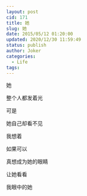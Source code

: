 ```yaml
---
layout: post
cid: 171
title: 她
slug: 她
date: 2015/05/12 01:20:00
updated: 2020/12/30 11:59:49
status: publish
author: Joker
categories: 
  - Life
tags: 
---
```



她

整个人都发着光

可是

她自己却看不见

我想着

如果可以

真想成为她的眼睛

让她看看

我眼中的她